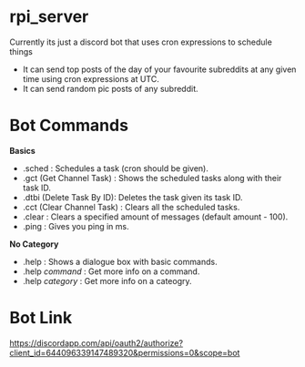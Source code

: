 # rpi_server
Currently its just a discord bot that uses cron expressions to schedule things

* It can send top posts of the day of your favourite subreddits at any given time using cron expressions at UTC.
* It can send random pic posts of any subreddit.

# Bot Commands
**Basics**
* .sched : Schedules a task (cron should be given).
* .gct (Get Channel Task) : Shows the scheduled tasks along with their task ID.
* .dtbi (Delete Task By ID): Deletes the task given its task ID. 
* .cct (Clear Channel Task) : Clears all the scheduled tasks.
* .clear : Clears a specified amount of messages (default amount - 100).
* .ping : Gives you ping in ms.

**No Category**
* .help : Shows a dialogue box with basic commands.
* .help *command* : Get more info on a command.
* .help *category* : Get more info on a cateogry.


# Bot Link
https://discordapp.com/api/oauth2/authorize?client_id=644096339147489320&permissions=0&scope=bot

